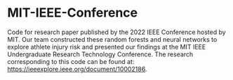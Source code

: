 # MIT-IEEE-Conference
Code for research paper published by the 2022 IEEE Conference hosted by MIT. 
Our team constructed these random forests and neural networks to explore athlete injury risk and presented our findings at the MIT IEEE Undergraduate Research Technology Conference. The research corresponding to this code can be found at: https://ieeexplore.ieee.org/document/10002186. 
